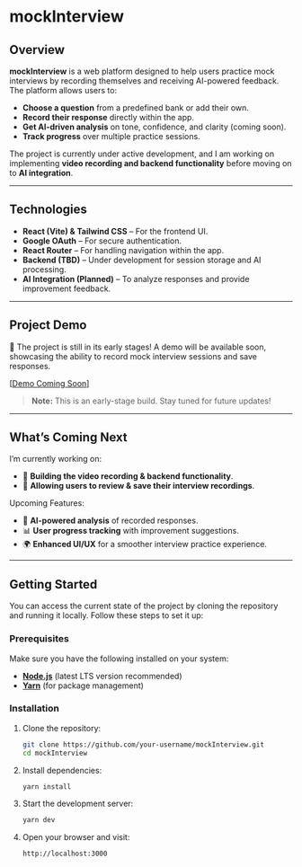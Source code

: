 # mockInterview  

## Overview  
**mockInterview** is a web platform designed to help users practice mock interviews by recording themselves and receiving AI-powered feedback. The platform allows users to:  
- **Choose a question** from a predefined bank or add their own.  
- **Record their response** directly within the app.  
- **Get AI-driven analysis** on tone, confidence, and clarity (coming soon).  
- **Track progress** over multiple practice sessions.  

The project is currently under active development, and I am working on implementing **video recording and backend functionality** before moving on to **AI integration**.  

---

## Technologies  
- **React (Vite) & Tailwind CSS** – For the frontend UI.  
- **Google OAuth** – For secure authentication.  
- **React Router** – For handling navigation within the app.  
- **Backend (TBD)** – Under development for session storage and AI processing.  
- **AI Integration (Planned)** – To analyze responses and provide improvement feedback.  

---

## Project Demo  

🚀 The project is still in its early stages! A demo will be available soon, showcasing the ability to record mock interview sessions and save responses.  

[[Demo Coming Soon](https://via.placeholder.com/800x400?text=Demo+Coming+Soon)]
> **Note:** This is an early-stage build. Stay tuned for future updates!  

---

## What’s Coming Next  

I’m currently working on:  
- 🎥 **Building the video recording & backend functionality**.  
- 🔄 **Allowing users to review & save their interview recordings**.  

Upcoming Features:  
- 🧠 **AI-powered analysis** of recorded responses.  
- 📊 **User progress tracking** with improvement suggestions.  
- 🌍 **Enhanced UI/UX** for a smoother interview practice experience.  

---

## Getting Started  

You can access the current state of the project by cloning the repository and running it locally. Follow these steps to set it up:  

### Prerequisites  
Make sure you have the following installed on your system:  
- **[Node.js](https://nodejs.org/)** (latest LTS version recommended)  
- **[Yarn](https://yarnpkg.com/)** (for package management)  

### Installation  

1. Clone the repository:  
   ```sh
   git clone https://github.com/your-username/mockInterview.git
   cd mockInterview
2. Install dependencies:
   ```sh
   yarn install
4. Start the development server:
   ```sh
   yarn dev
6. Open your browser and visit:
   ```sh
   http://localhost:3000
